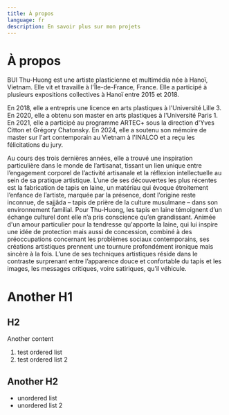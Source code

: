 ```yaml
---
title: À propos
language: fr
description: En savoir plus sur mon projets
---
```

# À propos

BUI Thu-Huong est une artiste plasticienne et multimédia née à Hanoï, Vietnam.
Elle vit et travaille à l'Île-de-France, France.
Elle a participé à plusieurs expositions collectives à Hanoï entre 2015 et 2018.

En 2018, elle a entrepris une licence en arts plastiques à l'Université Lille 3.
En 2020, elle a obtenu son master en arts plastiques à l'Université Paris 1.
En 2021, elle a participé au programme ARTEC+ sous la direction d'Yves Citton
et Grégory Chatonsky.
En 2024, elle a soutenu son mémoire de master sur l'art contemporain au Vietnam
à l'INALCO et a reçu les félicitations du jury. 

Au cours des trois dernières années, elle a trouvé une inspiration particulière
dans le monde de l’artisanat, tissant un lien unique entre l’engagement corporel
de l’activité artisanale et la réflexion intellectuelle au sein de sa pratique
artistique. L’une de ses découvertes les plus récentes est la  fabrication de
tapis en laine, un matériau qui évoque étroitement l’enfance  de l’artiste,
marquée par la présence, dont l’origine reste inconnue, de  sajjâda – tapis de
prière de la culture musulmane – dans son environnement  familial. Pour Thu-Huong,
les tapis en laine témoignent d’un échange culturel  dont elle n’a pris conscience
qu’en grandissant. Animée d'un amour  particulier pour la tendresse qu'apporte la
laine, qui lui inspire une idée de  protection mais aussi de concession, combiné à
des préoccupations  concernant les problèmes sociaux contemporains, ses créations
artistiques  prennent une tournure profondément ironique mais sincère à la fois.
L’une de  ses techniques artistiques réside dans le contraste surprenant entre
l’apparence douce et confortable du tapis et les images, les messages critiques,
voire satiriques, qu’il véhicule.

# Another H1

## H2

Another content

1. test ordered list
2. test ordered list 2

## Another H2

- unordered list
- unordered list 2
